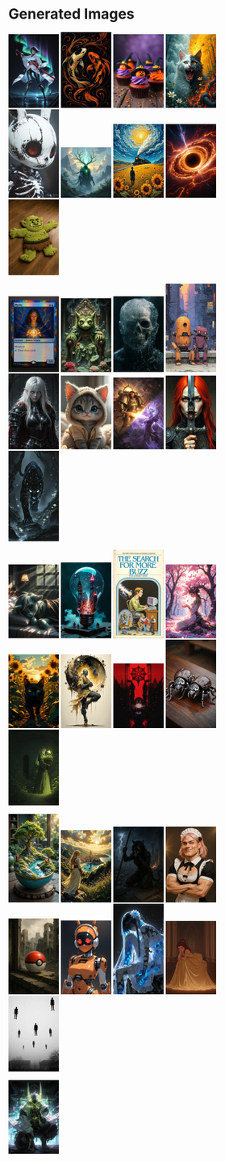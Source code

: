 # Generated Images



<img src="2025_09_27_01_thumb.webp" width="100"/> <img src="2025_09_27_02_thumb.webp" width="100"/> <img src="2025_09_27_03_thumb.webp" width="100"/> <img src="2025_09_27_04_thumb.webp" width="100"/> <img src="2025_09_27_05_thumb.webp" width="100"/> <img src="2025_09_27_06_thumb.webp" width="100"/> <img src="2025_09_27_07_thumb.webp" width="100"/> <img src="2025_09_27_08_thumb.webp" width="100"/> <img src="2025_09_27_09_thumb.webp" width="100"/>

<img src="2025_09_27_10_thumb.webp" width="100"/> <img src="2025_09_27_11_thumb.webp" width="100"/> <img src="2025_09_27_12_thumb.webp" width="100"/> <img src="2025_09_27_13_thumb.webp" width="100"/> <img src="2025_09_27_14_thumb.webp" width="100"/> <img src="2025_09_27_15_thumb.webp" width="100"/> <img src="2025_09_27_16_thumb.webp" width="100"/> <img src="2025_09_27_17_thumb.webp" width="100"/> <img src="2025_09_27_18_thumb.webp" width="100"/>

<img src="2025_09_27_19_thumb.webp" width="100"/> <img src="2025_09_27_20_thumb.webp" width="100"/> <img src="2025_09_27_21_thumb.webp" width="100"/> <img src="2025_09_27_22_thumb.webp" width="100"/> <img src="2025_09_27_23_thumb.webp" width="100"/> <img src="2025_09_27_24_thumb.webp" width="100"/> <img src="2025_09_27_25_thumb.webp" width="100"/> <img src="2025_09_27_26_thumb.webp" width="100"/> <img src="2025_09_27_27_thumb.webp" width="100"/>

<img src="2025_09_27_28_thumb.webp" width="100"/> <img src="2025_09_27_29_thumb.webp" width="100"/> <img src="2025_09_27_30_thumb.webp" width="100"/> <img src="2025_09_27_31_thumb.webp" width="100"/> <img src="2025_09_27_32_thumb.webp" width="100"/> <img src="2025_09_27_33_thumb.webp" width="100"/> <img src="2025_09_27_34_thumb.webp" width="100"/> <img src="2025_09_27_35_thumb.webp" width="100"/> <img src="2025_09_27_36_thumb.webp" width="100"/>

<img src="2025_09_27_37_thumb.webp" width="100"/>